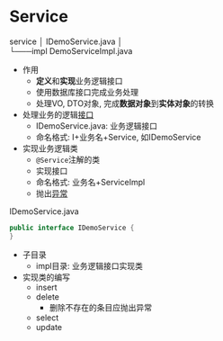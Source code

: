 # Service

service
│   IDemoService.java
│   
└───impl
        DemoServiceImpl.java

- 作用
  - **定义**和**实现**业务逻辑接口
  - 使用数据库接口完成业务处理
  - 处理VO, DTO对象, 完成**数据对象**到**实体对象**的转换
- 处理业务的逻辑[接口](../Java_Interface.md)
  - IDemoService.java: 业务逻辑接口
  - 命名格式: I+业务名+Service, 如IDemoService
- 实现业务逻辑类
  - `@Service`注解的类
  - 实现接口
  - 命名格式: 业务名+ServiceImpl 
  - 抛出[异常](SpringBoot_Project_Workflow_Exception.md)

IDemoService.java

```java
public interface IDemoService {
}
```

- 子目录
  - impl目录: 业务逻辑接口实现类
- 实现类的编写
  - insert
  - delete
    - 删除不存在的条目应抛出异常
  - select
  - update